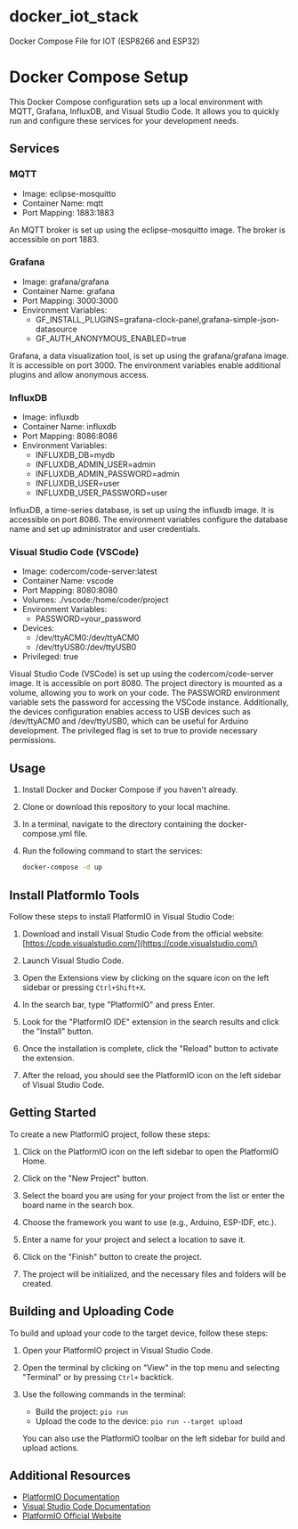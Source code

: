 # docker_iot_stack
Docker Compose File for IOT (ESP8266 and ESP32)
# Docker Compose Setup

This Docker Compose configuration sets up a local environment with MQTT, Grafana, InfluxDB, and Visual Studio Code. It allows you to quickly run and configure these services for your development needs.

## Services

### MQTT

- Image: eclipse-mosquitto
- Container Name: mqtt
- Port Mapping: 1883:1883

An MQTT broker is set up using the eclipse-mosquitto image. The broker is accessible on port 1883.

### Grafana

- Image: grafana/grafana
- Container Name: grafana
- Port Mapping: 3000:3000
- Environment Variables:
  - GF_INSTALL_PLUGINS=grafana-clock-panel,grafana-simple-json-datasource
  - GF_AUTH_ANONYMOUS_ENABLED=true

Grafana, a data visualization tool, is set up using the grafana/grafana image. It is accessible on port 3000. The environment variables enable additional plugins and allow anonymous access.

### InfluxDB

- Image: influxdb
- Container Name: influxdb
- Port Mapping: 8086:8086
- Environment Variables:
  - INFLUXDB_DB=mydb
  - INFLUXDB_ADMIN_USER=admin
  - INFLUXDB_ADMIN_PASSWORD=admin
  - INFLUXDB_USER=user
  - INFLUXDB_USER_PASSWORD=user

InfluxDB, a time-series database, is set up using the influxdb image. It is accessible on port 8086. The environment variables configure the database name and set up administrator and user credentials.

### Visual Studio Code (VSCode)

- Image: codercom/code-server:latest
- Container Name: vscode
- Port Mapping: 8080:8080
- Volumes: ./vscode:/home/coder/project
- Environment Variables:
  - PASSWORD=your_password
- Devices:
  - /dev/ttyACM0:/dev/ttyACM0
  - /dev/ttyUSB0:/dev/ttyUSB0
- Privileged: true

Visual Studio Code (VSCode) is set up using the codercom/code-server image. It is accessible on port 8080. The project directory is mounted as a volume, allowing you to work on your code. The PASSWORD environment variable sets the password for accessing the VSCode instance. Additionally, the devices configuration enables access to USB devices such as /dev/ttyACM0 and /dev/ttyUSB0, which can be useful for Arduino development. The privileged flag is set to true to provide necessary permissions.

## Usage

1. Install Docker and Docker Compose if you haven't already.

2. Clone or download this repository to your local machine.

3. In a terminal, navigate to the directory containing the docker-compose.yml file.

4. Run the following command to start the services:

   ```bash
   docker-compose -d up
## Install PlatformIo Tools

Follow these steps to install PlatformIO in Visual Studio Code:

1. Download and install Visual Studio Code from the official website: [https://code.visualstudio.com/](https://code.visualstudio.com/)

2. Launch Visual Studio Code.

3. Open the Extensions view by clicking on the square icon on the left sidebar or pressing `Ctrl+Shift+X`.

4. In the search bar, type "PlatformIO" and press Enter.

5. Look for the "PlatformIO IDE" extension in the search results and click the "Install" button.

6. Once the installation is complete, click the "Reload" button to activate the extension.

7. After the reload, you should see the PlatformIO icon on the left sidebar of Visual Studio Code.

## Getting Started

To create a new PlatformIO project, follow these steps:

1. Click on the PlatformIO icon on the left sidebar to open the PlatformIO Home.

2. Click on the "New Project" button.

3. Select the board you are using for your project from the list or enter the board name in the search box.

4. Choose the framework you want to use (e.g., Arduino, ESP-IDF, etc.).

5. Enter a name for your project and select a location to save it.

6. Click on the "Finish" button to create the project.

7. The project will be initialized, and the necessary files and folders will be created.

## Building and Uploading Code

To build and upload your code to the target device, follow these steps:

1. Open your PlatformIO project in Visual Studio Code.

2. Open the terminal by clicking on "View" in the top menu and selecting "Terminal" or by pressing `Ctrl+` backtick.

3. Use the following commands in the terminal:

   - Build the project: `pio run`
   - Upload the code to the device: `pio run --target upload`

   You can also use the PlatformIO toolbar on the left sidebar for build and upload actions.

## Additional Resources

- [PlatformIO Documentation](https://docs.platformio.org/)
- [Visual Studio Code Documentation](https://code.visualstudio.com/docs)
- [PlatformIO Official Website](https://platformio.org/)


